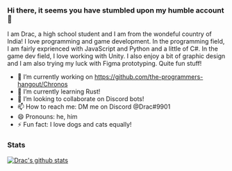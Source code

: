 ### Hi there, it seems you have stumbled upon my humble account 👋

I am Drac, a high school student and I am from the wondeful country of India! I love programming and game development. In the programming field, I am fairly exprienced with JavaScript and Python and a little of C#. In the game dev field, I love working with Unity. I also enjoy a bit of graphic design and I am also trying my luck with Figma prototyping. Quite fun stuff!

- 🔭 I’m currently working on https://github.com/the-programmers-hangout/Chronos
- 🌱 I’m currently learning Rust!
- 👯 I’m looking to collaborate on Discord bots!
- 📫 How to reach me: DM me on Discord @Drac#9901
- 😄 Pronouns: he, him
- ⚡ Fun fact: I love dogs and cats equally!

### Stats

[![Drac's github stats](https://github-readme-stats.vercel.app/api?username=DracTheDino)](https://github.com/anuraghazra/github-readme-stats)
